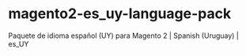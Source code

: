 # magento2-es_uy-language-pack
Paquete de idioma español (UY) para Magento 2 | Spanish (Uruguay) | es_UY
